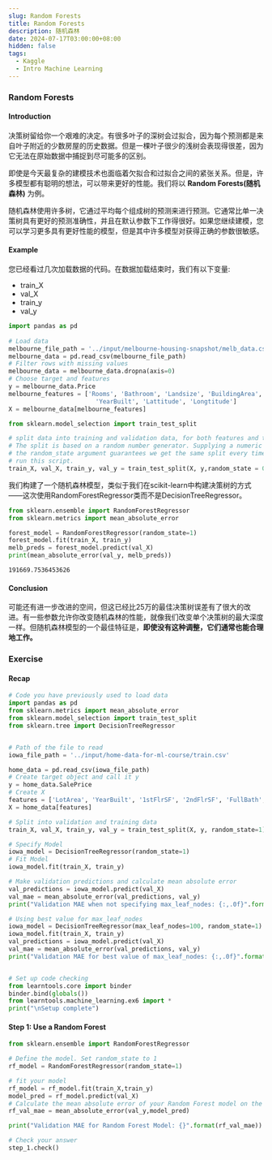 ```yaml
---
slug: Random Forests
title: Random Forests
description: 随机森林
date: 2024-07-17T03:00:00+08:00
hidden: false 
tags:
  - Kaggle
  - Intro Machine Learning
---
```

### Random Forests

#### Introduction

决策树留给你一个艰难的决定。有很多叶子的深树会过拟合，因为每个预测都是来自叶子附近的少数房屋的历史数据。但是一棵叶子很少的浅树会表现得很差，因为它无法在原始数据中捕捉到尽可能多的区别。

即使是今天最复杂的建模技术也面临着欠拟合和过拟合之间的紧张关系。但是，许多模型都有聪明的想法，可以带来更好的性能。我们将以 **Random Forests(随机森林)** 为例。

随机森林使用许多树，它通过平均每个组成树的预测来进行预测。它通常比单一决策树具有更好的预测准确性，并且在默认参数下工作得很好。如果您继续建模，您可以学习更多具有更好性能的模型，但是其中许多模型对获得正确的参数很敏感。

#### Example

您已经看过几次加载数据的代码。在数据加载结束时，我们有以下变量:

- train_X
- val_X
- train_y
- val_y

```python
import pandas as pd
    
# Load data
melbourne_file_path = '../input/melbourne-housing-snapshot/melb_data.csv'
melbourne_data = pd.read_csv(melbourne_file_path) 
# Filter rows with missing values
melbourne_data = melbourne_data.dropna(axis=0)
# Choose target and features
y = melbourne_data.Price
melbourne_features = ['Rooms', 'Bathroom', 'Landsize', 'BuildingArea', 
                        'YearBuilt', 'Lattitude', 'Longtitude']
X = melbourne_data[melbourne_features]

from sklearn.model_selection import train_test_split

# split data into training and validation data, for both features and target
# The split is based on a random number generator. Supplying a numeric value to
# the random_state argument guarantees we get the same split every time we
# run this script.
train_X, val_X, train_y, val_y = train_test_split(X, y,random_state = 0)
```

我们构建了一个随机森林模型，类似于我们在scikit-learn中构建决策树的方式——这次使用RandomForestRegressor类而不是DecisionTreeRegressor。

```python
from sklearn.ensemble import RandomForestRegressor
from sklearn.metrics import mean_absolute_error

forest_model = RandomForestRegressor(random_state=1)
forest_model.fit(train_X, train_y)
melb_preds = forest_model.predict(val_X)
print(mean_absolute_error(val_y, melb_preds))
```

```
191669.7536453626
```

#### Conclusion

可能还有进一步改进的空间，但这已经比25万的最佳决策树误差有了很大的改进。有一些参数允许你改变随机森林的性能，就像我们改变单个决策树的最大深度一样。但随机森林模型的一个最佳特征是，**即使没有这种调整，它们通常也能合理地工作。**

### Exercise

#### Recap

```python
# Code you have previously used to load data
import pandas as pd
from sklearn.metrics import mean_absolute_error
from sklearn.model_selection import train_test_split
from sklearn.tree import DecisionTreeRegressor


# Path of the file to read
iowa_file_path = '../input/home-data-for-ml-course/train.csv'

home_data = pd.read_csv(iowa_file_path)
# Create target object and call it y
y = home_data.SalePrice
# Create X
features = ['LotArea', 'YearBuilt', '1stFlrSF', '2ndFlrSF', 'FullBath', 'BedroomAbvGr', 'TotRmsAbvGrd']
X = home_data[features]

# Split into validation and training data
train_X, val_X, train_y, val_y = train_test_split(X, y, random_state=1)

# Specify Model
iowa_model = DecisionTreeRegressor(random_state=1)
# Fit Model
iowa_model.fit(train_X, train_y)

# Make validation predictions and calculate mean absolute error
val_predictions = iowa_model.predict(val_X)
val_mae = mean_absolute_error(val_predictions, val_y)
print("Validation MAE when not specifying max_leaf_nodes: {:,.0f}".format(val_mae))

# Using best value for max_leaf_nodes
iowa_model = DecisionTreeRegressor(max_leaf_nodes=100, random_state=1)
iowa_model.fit(train_X, train_y)
val_predictions = iowa_model.predict(val_X)
val_mae = mean_absolute_error(val_predictions, val_y)
print("Validation MAE for best value of max_leaf_nodes: {:,.0f}".format(val_mae))


# Set up code checking
from learntools.core import binder
binder.bind(globals())
from learntools.machine_learning.ex6 import *
print("\nSetup complete")
```

#### Step 1: Use a Random Forest

```python
from sklearn.ensemble import RandomForestRegressor

# Define the model. Set random_state to 1
rf_model = RandomForestRegressor(random_state=1)

# fit your model
rf_model = rf_model.fit(train_X,train_y)
model_pred = rf_model.predict(val_X)
# Calculate the mean absolute error of your Random Forest model on the validation data
rf_val_mae = mean_absolute_error(val_y,model_pred)

print("Validation MAE for Random Forest Model: {}".format(rf_val_mae))

# Check your answer
step_1.check()
```

